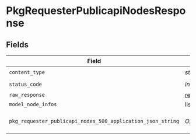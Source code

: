 # PkgRequesterPublicapiNodesResponse


## Fields

| Field                                                                                 | Type                                                                                  | Required                                                                              | Description                                                                           |
| ------------------------------------------------------------------------------------- | ------------------------------------------------------------------------------------- | ------------------------------------------------------------------------------------- | ------------------------------------------------------------------------------------- |
| `content_type`                                                                        | *str*                                                                                 | :heavy_check_mark:                                                                    | N/A                                                                                   |
| `status_code`                                                                         | *int*                                                                                 | :heavy_check_mark:                                                                    | N/A                                                                                   |
| `raw_response`                                                                        | [requests.Response](https://requests.readthedocs.io/en/latest/api/#requests.Response) | :heavy_minus_sign:                                                                    | N/A                                                                                   |
| `model_node_infos`                                                                    | list[[shared.ModelNodeInfo](../../models/shared/modelnodeinfo.md)]                    | :heavy_minus_sign:                                                                    | OK                                                                                    |
| `pkg_requester_publicapi_nodes_500_application_json_string`                           | *Optional[str]*                                                                       | :heavy_minus_sign:                                                                    | Internal Server Error                                                                 |